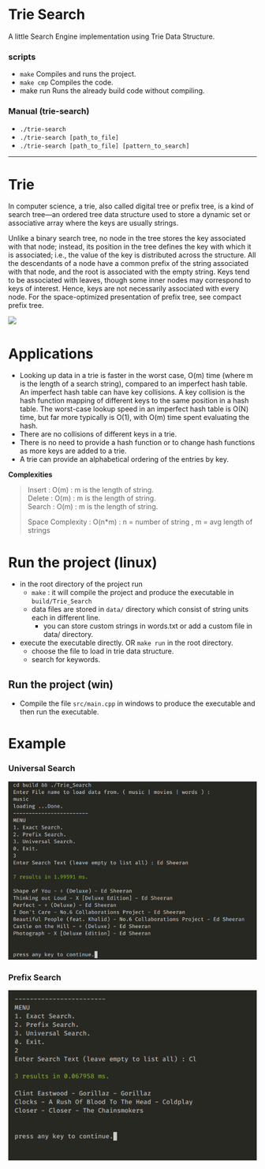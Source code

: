# Trie Search
A little Search Engine implementation using Trie Data Structure.


### scripts
- `make`
    Compiles and runs the project.
- `make cmp`
    Compiles the code.
- make run
    Runs the already build code without compiling.

### Manual (trie-search)
- `./trie-search`
- `./trie-search [path_to_file]`
- `./trie-search [path_to_file] [pattern_to_search]`
---

#  Trie
In computer science, a trie, also called digital tree or prefix tree, is a kind of search tree—an ordered tree data structure used to store a dynamic set or associative array where the keys are usually strings.

Unlike a binary search tree, no node in the tree stores the key associated with that node; instead, its position in the tree defines the key with which it is associated; i.e., the value of the key is distributed across the structure. All the descendants of a node have a common prefix of the string associated with that node, and the root is associated with the empty string. Keys tend to be associated with leaves, though some inner nodes may correspond to keys of interest. Hence, keys are not necessarily associated with every node. For the space-optimized presentation of prefix tree, see compact prefix tree.

![](https://4.bp.blogspot.com/-8k4wh7UHgk0/WXmLHldDZyI/AAAAAAAAACo/KgI2LkJKaiQzMCecx91dOFrSKcCdWDxhgCLcBGAs/s640/trie.png)

# Applications

- Looking up data in a trie is faster in the worst case, O(m) time (where m is the length of a search string), compared to an imperfect hash table. An imperfect hash table can have key collisions. A key collision is the hash function mapping of different keys to the same position in a hash table. The worst-case lookup speed in an imperfect hash table is O(N) time, but far more typically is O(1), with O(m) time spent evaluating the hash.
- There are no collisions of different keys in a trie.
- There is no need to provide a hash function or to change hash functions as more keys are added to a trie.
- A trie can provide an alphabetical ordering of the entries by key.


**Complexities**
> Insert : O(m)    : m is the length of string. <br>
> Delete : O(m)    : m is the length of string. <br>
> Search : O(m)    : m is the length of string. <br>
>
> Space Complexity : O(n*m)     :  n = number of string , m = avg length of strings

# Run the project (linux)
- in the root directory of the project run 
    - `make` : it will compile the project and produce the executable in `build/Trie_Search`
    - data files are stored in `data/` directory which consist of string units each in different line.
        - you can store custom strings in words.txt or add a custom file in data/ directory.
- execute the executable directly. OR `make run` in the root directory.
    - choose the file to load in trie data structure.
    - search for keywords.

## Run the project (win)
- Compile the file `src/main.cpp` in windows to produce the executable and then run the executable.

# Example
### Universal Search
![](./docs/images/uni-search.png)
### Prefix Search 
![](./docs/images/pre-search.png)



